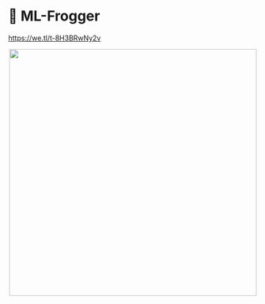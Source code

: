 # 🐸 ML-Frogger

https://we.tl/t-8H3BRwNy2v

<p align="center">
  <img width="500" height="500" src="https://github.com/Giacomo-pierig/ML-Frogger/blob/main/demo.gif">
</p>
